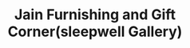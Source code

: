 ---
title: "Jain Furnishing and Gift Corner(sleepwell Gallery)"
url: /sahibabad/jain-furnishing-and-gift-corner-sleepwell-gallery/
shop: bed
---